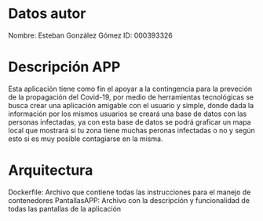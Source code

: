# Datos autor
Nombre: Esteban González Gómez
ID: 000393326
# Descripción APP
Esta aplicación tiene como fin el apoyar a la contingencia para la preveción de la propagación del Covid-19, por medio de herramientas tecnológicas se busca crear una aplicación amigable con el usuario y simple, donde dada la información por los mismos usuarios se creará una base de datos con las personas infectadas, ya con esta base de datos se podrá graficar un mapa local que mostrará si tu zona tiene muchas peronas infectadas o no y según esto si es muy posible contagiarse en la misma.
# Arquitectura
Dockerfile: Archivo que contiene todas las instrucciones para el manejo de contenedores
PantallasAPP: Archivo con la descripción y funcionalidad de todas las pantallas de la aplicación
